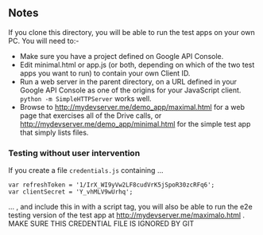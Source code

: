 ## Notes

If you clone this directory, you will be able to run the test apps on your own PC.
You will need to:-

 * Make sure you have a project defined on Google API Console.
 * Edit minimal.html or app.js (or both, depending on which of the two test apps you want to run) to contain your own Client ID.
 * Run a web server in the parent directory, on a URL defined in your Google API Console as one of the origins for your JavaScript client. ` python -m SimpleHTTPServer` works well.
 * Browse to http://mydevserver.me/demo_app/maximal.html for a web page that exercises all of the Drive calls,
  or http://mydevserver.me/demo_app/minimal.html for the simple test app that simply lists files.

### Testing without user intervention

 If you create a file `credentials.js` containing ...
 ```
 var refreshToken = '1/IrX_WI9yVw2LF8cudVrK5jSpoR30zcRFq6';
 var clientSecret = 'Y_vhMLV9wUrhq';
 ```
... , and include this in with a script tag, you will also be able to run the e2e testing version of the test app at http://mydevserver.me/maximalo.html .
MAKE SURE THIS CREDENTIAL FILE IS IGNORED BY GIT
